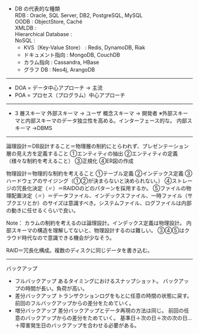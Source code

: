- DB の代表的な種類  
RDB : Oracle, SQL Server, DB2, PostgreSQL, MySQL  
OODB : ObjectStore, Caché  
XMLDB :  
Hierarchical Database :  
NoSQL :  
  - KVS（Key-Value Store） : Redis, DynamoDB, Riak  
  - ドキュメント指向 : MongoDB, CouchDB  
  - カラム指向 : Cassandra, HBase  
  - グラフ DB : Neo4j, ArangoDB  

---

- DOA = データ中心アプローチ → 主流
- POA = プロセス（プログラム）中心アプローチ

---

- 3 層スキーマ
  外部スキーマ → ユーザ
  概念スキーマ → 開発者 ※外部スキーマと内部スキーマのデータ独立性を高める。インターフェース的な。
  内部スキーマ →DBMS

---
論理設計＝DB設計すること＝物理層の制約にとらわれず、プレゼンテーション層の見え方を定義すること
①エンティティの抽出
②エンティティの定義（様々な制約を考えること）
③正規化
④ER図の作成

物理設計＝物理的な制約を考えること
①テーブル定義
②インデックス定義
③ハードウェアのサイジング（①②が決まらないと決められない。）
④ストレージの冗長化決定（〃）＝RAIDOのどのパターンを採用するか。
⑤ファイルの物理配置決定（〃）＝データファイル、インデックスファイル、一時ファイル（サブクエリとか）のサイズは意識すべき。システムファイル、ログファイルは内部の動きに任せるくらいで良い。

Note：
カラムの制約を考えるのは論理設計。インデックス定義は物理設計。
内部スキーマの構造を理解してないと、物理設計するのは難しい。
③④⑤はクラウド時代なので意識できる機会が少なそう。

RAID＝冗長化構成。複数のディスクに同じデータを書き込む。

---
バックアップ
- フルバックアップ
あるタイミングにおけるスナップショット。
バックアップの時間が長い。負荷が高い。
- 差分バックアップ
トランザクションログをもとに任意の時間の状態に戻す。
前回のフルバックアップからの差分をためていく。
- 増分バックアップ
差分バックアップとデータ再現の方法は同じ。
前回の任意のバックアップからの差分をためていく。
基準日＋次の日＋次の次の日...＋障害発生日のバックアップを合わせる必要がある。